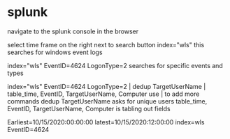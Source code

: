 # splunk

navigate to the splunk console in the browser

select time frame on the right next to search button
index="wls"
  this searches for windows event logs

index="wls" EventID=4624 LogonType=2
  searches for specific events and types

index="wls" EventID=4624 LogonType=2
| dedup TargetUserName
| table_time, EventID, TargetUserName, Computer
  use | to add more commands
  dedup TargetUserName asks for unique users
  table_time, EventID, TargetUserName, Computer is tabling out fields

Earliest=10/15/2020:00:00:00 latest=10/15/2020:12:00:00 index=wls EventID=4624
